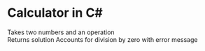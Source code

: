 # Calculator in C#
Takes two numbers and an operation<br>
Returns solution
Accounts for division by zero with error message

